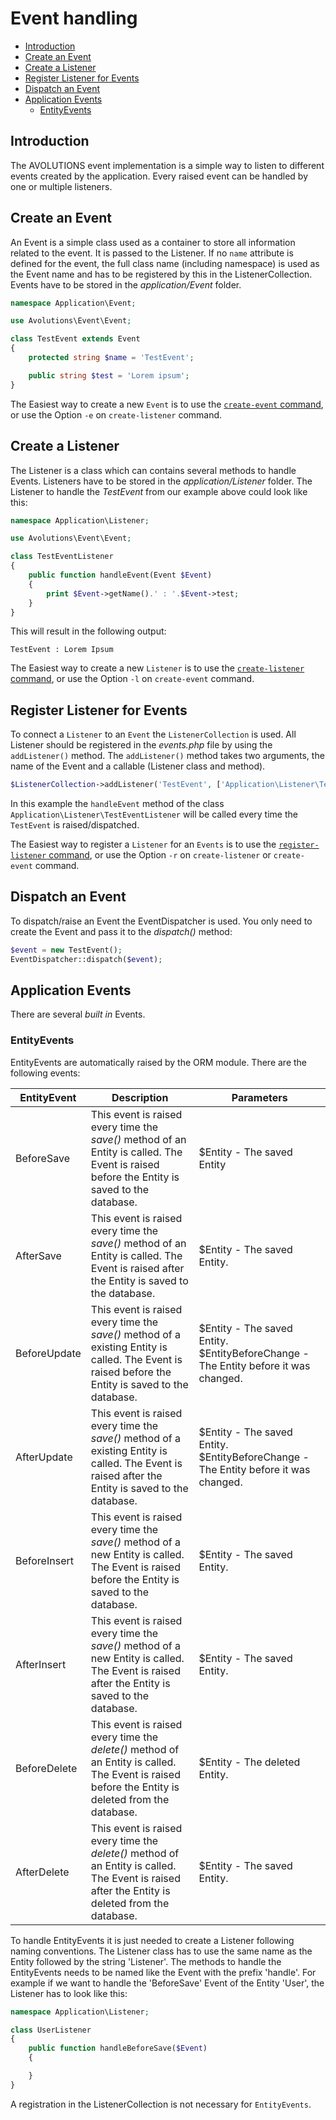 # Event handling

* [Introduction](#introduction)
* [Create an Event](#create-an-event)
* [Create a Listener](#create-a-listener)
* [Register Listener for Events](#register-listener-for-events)
* [Dispatch an Event](#dispatch-an-event)
* [Application Events](#application-events)
  * [EntityEvents](#entityevents)

## Introduction

The AVOLUTIONS event implementation is a simple way to listen to different events created by the application.
Every raised event can be handled by one or multiple listeners.

## Create an Event

An Event is a simple class used as a container to store all information related to the event. It is passed to the Listener.
If no `name` attribute is defined for the event, the full class name (including namespace) is used as the Event name and has to be registered by this in the ListenerCollection.
Events have to be stored in the *application/Event* folder.
```php
namespace Application\Event;

use Avolutions\Event\Event;

class TestEvent extends Event
{
    protected string $name = 'TestEvent';

    public string $test = 'Lorem ipsum';
}
```

The Easiest way to create a new `Event` is to use the [`create-event` command](command.md#create-event), or use the Option `-e` on `create-listener` command.

## Create a Listener

The Listener is a class which can contains several methods to handle Events. Listeners have to be stored in the *application/Listener* folder. 
The Listener to handle the *TestEvent* from our example above could look like this:

```php
namespace Application\Listener;

use Avolutions\Event\Event;

class TestEventListener
{
    public function handleEvent(Event $Event)
    {
        print $Event->getName().' : '.$Event->test;
    }
}
```
This will result in the following output:
```
TestEvent : Lorem Ipsum
```
The Easiest way to create a new `Listener` is to use the [`create-listener` command](command.md#create-listener), or use the Option `-l` on `create-event` command.

## Register Listener for Events 
To connect a `Listener` to an `Event` the `ListenerCollection` is used. All Listener should be registered in the *events.php* file by using the `addListener()` method.
The `addListener()` method takes two arguments, the name of the Event and a callable (Listener class and method).
```php
$ListenerCollection->addListener('TestEvent', ['Application\Listener\TestEventListener', 'handleEvent']);
```

In this example the `handleEvent` method of the class `Application\Listener\TestEventListener` will be called every time the `TestEvent` is raised/dispatched.

The Easiest way to register a `Listener` for an `Events` is to use the [`register-listener` command](command.md#register-listener), or use the Option `-r` on `create-listener` or `create-event` command.

## Dispatch an Event
To dispatch/raise an Event the EventDispatcher is used. You only need to create the Event and pass it to the *dispatch()* method:
```php
$event = new TestEvent();
EventDispatcher::dispatch($event);
```
## Application Events

There are several *built in* Events.

### EntityEvents
EntityEvents are automatically raised by the ORM module. There are the following events:

EntityEvent | Description | Parameters
--- | --- | ---
BeforeSave | This event is raised every time the *save()* method of an Entity is called. The Event is raised before the Entity is saved to the database. | $Entity - The saved Entity
 AfterSave | This event is raised every time the *save()* method of an Entity is called. The Event is raised after the Entity is saved to the database. | $Entity - The saved Entity.
BeforeUpdate | This event is raised every time the *save()* method of a existing Entity is called. The Event is raised before the Entity is saved to the database. | $Entity - The saved Entity. $EntityBeforeChange - The Entity before it was changed.
AfterUpdate | This event is raised every time the *save()* method of a existing Entity is called. The Event is raised after the Entity is saved to the database. | $Entity - The saved Entity. $EntityBeforeChange - The Entity before it was changed.
BeforeInsert | This event is raised every time the *save()* method of a new Entity is called. The Event is raised before the Entity is saved to the database. | $Entity - The saved Entity.
AfterInsert | This event is raised every time the *save()* method of a new Entity is called. The Event is raised after the Entity is saved to the database. | $Entity - The saved Entity.
BeforeDelete | This event is raised every time the *delete()* method of an Entity is called. The Event is raised before the Entity is deleted from the database. | $Entity - The deleted Entity.
 AfterDelete | This event is raised every time the *delete()* method of an Entity is called. The Event is raised after the Entity is deleted from the database. | $Entity - The saved Entity.

To handle EntityEvents it is just needed to create a Listener following naming conventions. The Listener class has to use the same name as the Entity followed by the string 'Listener'.
The methods to handle the EntityEvents needs to be named like the Event with the prefix 'handle'. For example if we want to handle the 'BeforeSave' Event of the Entity 'User', the Listener has to look like this:

```php
namespace Application\Listener;

class UserListener
{
    public function handleBeforeSave($Event)
    {

    }
}
```

A registration in the ListenerCollection is not necessary for `EntityEvents`.